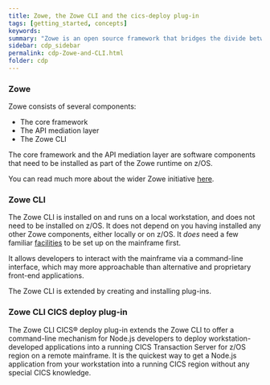 ```yaml
---
title: Zowe, the Zowe CLI and the cics-deploy plug-in
tags: [getting_started, concepts]
keywords:
summary: "Zowe is an open source framework that bridges the divide between workstation and mainframe computing."
sidebar: cdp_sidebar
permalink: cdp-Zowe-and-CLI.html
folder: cdp
---
```


### Zowe

Zowe consists of several components:

* The core framework
* The API mediation layer
* The Zowe CLI

The core framework and the API mediation layer are software components that need to be installed as part of the Zowe runtime on z/OS. 

You can read much more about the wider Zowe initiative <a href="https://zowe.github.io/docs-site/latest/" target="_blank">here</a>.

### Zowe CLI

The Zowe CLI is installed on and runs on a local workstation, and does not need to be installed on z/OS. It does not depend on you having installed any other Zowe components, either locally or on z/OS. It *does* need a few familiar [facilities](cdp-Requirements-on-zOS.html) to be set up on the mainframe first.

It allows developers to interact with the mainframe via a command-line interface, which may more approachable than alternative and proprietary front-end applications. 

The Zowe CLI is extended by creating and installing plug-ins.

### Zowe CLI CICS deploy plug-in

The Zowe CLI CICS® deploy plug-in extends the Zowe CLI to offer a command-line mechanism for Node.js developers to deploy workstation-developed applications into a running CICS Transaction Server for z/OS region on a remote mainframe. It is the quickest way to get a Node.js application from your workstation into a running CICS region without any special CICS knowledge.
